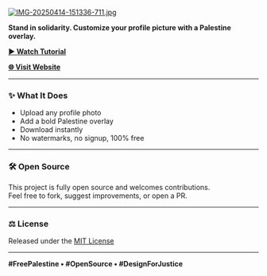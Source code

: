 [![IMG-20250414-151336-711.jpg](https://i.postimg.cc/wvBt47NQ/IMG-20250414-151336-711.jpg)](https://postimg.cc/MchKvZdn)

**Stand in solidarity. Customize your profile picture with a Palestine overlay.**

[**▶ Watch Tutorial**](https://youtube.com/shorts/eWlVGZ55B7A)  

[**🌐 Visit Website**](https://freedom369x.github.io/palestine)

---

### ✨ What It Does

- Upload any profile photo  
- Add a bold Palestine overlay  
- Download instantly  
- No watermarks, no signup, 100% free  

---

### 🛠️ Open Source

This project is fully open source and welcomes contributions.  
Feel free to fork, suggest improvements, or open a PR.

---

### ⚖️ License

Released under the [MIT License](LICENSE)

---

**#FreePalestine • #OpenSource • #DesignForJustice**
